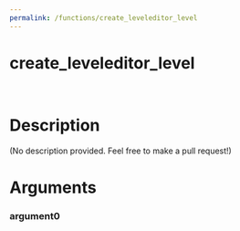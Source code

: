 ```yaml
---
permalink: /functions/create_leveleditor_level
---
```

# create_leveleditor_level  
&nbsp;  
# Description  
(No description provided. Feel free to make a pull request!) 
&nbsp;  
# Arguments
### argument0

&nbsp;    


